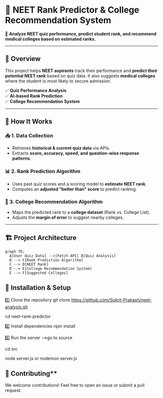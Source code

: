 # 🎯 NEET Rank Predictor & College Recommendation System  

🚀 **Analyze NEET quiz performance, predict student rank, and recommend medical colleges based on estimated ranks.**  

---

## 📌 **Overview**  
This project helps **NEET aspirants** track their performance and **predict their potential NEET rank** based on quiz data. It also suggests **medical colleges** where the student is most likely to secure admission.  

✅ **Quiz Performance Analysis**  
✅ **AI-based Rank Prediction**  
✅ **College Recommendation System**  

---

## 🔢 **How It Works**  

### 📥 **1. Data Collection**  
- Retrieves **historical & current quiz data** via APIs.  
- Extracts **score, accuracy, speed, and question-wise response patterns**.  

### 📊 **2. Rank Prediction Algorithm**  
- Uses past quiz scores and a scoring model to **estimate NEET rank**.  
- Computes an **adjusted "better than" score** to predict ranking.  

### 🏫 **3. College Recommendation Algorithm**  
- Maps the predicted rank to a **college dataset** (Rank vs. College List).  
- Adjusts the **margin of error** to suggest nearby colleges.  

---

## 🏗 **Project Architecture**  

```mermaid
graph TD;
  A[User Quiz Data] -->|Fetch API| B[Quiz Analysis]
  B --> C[Rank Prediction Algorithm]
  C --> D[NEET Rank]
  D --> E[College Recommendation System]
  E --> F[Suggested Colleges]

```
## 📜 Installation & Setup

1️⃣ Clone the repository
git clone https://github.com/Sukrit-Prakash/neet-analysis.git

cd neet-rank-predictor

2️⃣ Install dependencies
npm install

3️⃣ Run the server
-->go to source

cd src

node server.js  or nodemon server.js


## 🤝 Contributing**
We welcome contributions! Feel free to open an issue or submit a pull request.


